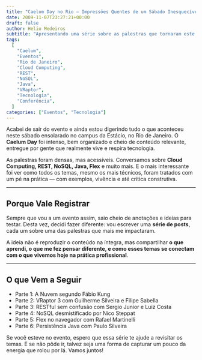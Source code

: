 ```yaml
---
title: "Caelum Day no Rio – Impressões Quentes de um Sábado Inesquecível"
date: 2009-11-07T23:27:21+00:00
draft: false
author: Helio Medeiros
subtitle: "Apresentando uma série sobre as palestras que tornaram este evento tech memorável"
tags:
  [
    "Caelum",
    "Eventos",
    "Rio de Janeiro",
    "Cloud Computing",
    "REST",
    "NoSQL",
    "Java",
    "VRaptor",
    "Tecnologia",
    "Conferência",
  ]
categories: ["Eventos", "Tecnologia"]
---
```


Acabei de sair do evento e ainda estou digerindo tudo o que aconteceu neste sábado ensolarado no campus da Estácio, no Rio de Janeiro. O **Caelum Day** foi intenso, bem organizado e cheio de conteúdo relevante, entregue por gente que realmente vive e respira tecnologia.

As palestras foram densas, mas acessíveis. Conversamos sobre **Cloud Computing, REST, NoSQL, Java, Flex** e muito mais. E o mais interessante foi ver como todos os temas, mesmo os mais técnicos, foram tratados com um pé na prática — com exemplos, vivência e até crítica construtiva.

---

## Porque Vale Registrar

Sempre que vou a um evento assim, saio cheio de anotações e ideias para testar. Desta vez, decidi fazer diferente: vou escrever uma **série de posts**, cada um sobre uma das palestras que mais me impactaram.

A ideia não é reproduzir o conteúdo na íntegra, mas compartilhar **o que aprendi, o que me fez pensar diferente, e como esses temas se conectam com o que vivemos hoje na prática profissional**.

---

## O que Vem a Seguir

- Parte 1: A Nuvem segundo Fábio Kung
- Parte 2: VRaptor 3 com Guilherme Silveira e Filipe Sabella
- Parte 3: RESTful sem confusão com Sergio Junior e Luiz Costa
- Parte 4: NoSQL desmistificado por Nico Steppat
- Parte 5: Flex no navegador com Rafael Martinelli
- Parte 6: Persistência Java com Paulo Silveira

Se você esteve no evento, espero que essa série te ajude a revisitar os temas. E se não pôde ir, talvez seja uma forma de capturar um pouco da energia que rolou por lá. Vamos juntos!
